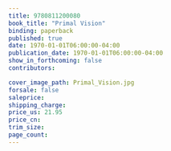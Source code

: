 ```yaml
---
title: 9780811200080
book_title: "Primal Vision"
binding: paperback
published: true
date: 1970-01-01T06:00:00-04:00
publication_date: 1970-01-01T06:00:00-04:00
show_in_forthcoming: false
contributors:

cover_image_path: Primal_Vision.jpg
forsale: false
saleprice:
shipping_charge:
price_us: 21.95
price_cn:
trim_size:
page_count:
---
```


